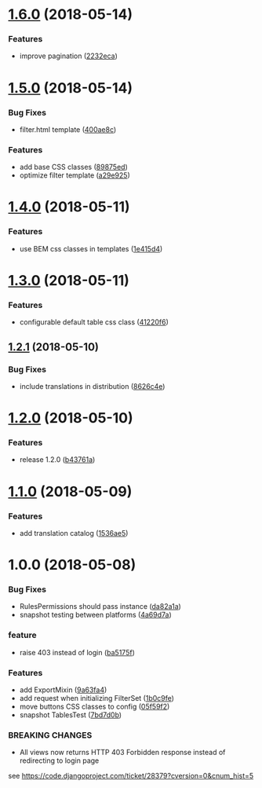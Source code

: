 <a name="1.6.0"></a>
# [1.6.0](https://github.com/bmihelac/django-cruds-mixins/compare/v1.5.0...v1.6.0) (2018-05-14)


### Features

* improve pagination ([2232eca](https://github.com/bmihelac/django-cruds-mixins/commit/2232eca))

<a name="1.5.0"></a>
# [1.5.0](https://github.com/bmihelac/django-cruds-mixins/compare/v1.4.0...v1.5.0) (2018-05-14)


### Bug Fixes

* filter.html template ([400ae8c](https://github.com/bmihelac/django-cruds-mixins/commit/400ae8c))


### Features

* add base CSS classes ([89875ed](https://github.com/bmihelac/django-cruds-mixins/commit/89875ed))
* optimize filter template ([a29e925](https://github.com/bmihelac/django-cruds-mixins/commit/a29e925))

<a name="1.4.0"></a>
# [1.4.0](https://github.com/bmihelac/django-cruds-mixins/compare/v1.3.0...v1.4.0) (2018-05-11)


### Features

* use BEM css classes in templates ([1e415d4](https://github.com/bmihelac/django-cruds-mixins/commit/1e415d4))

<a name="1.3.0"></a>
# [1.3.0](https://github.com/bmihelac/django-cruds-mixins/compare/v1.2.1...v1.3.0) (2018-05-11)


### Features

* configurable default table css class ([41220f6](https://github.com/bmihelac/django-cruds-mixins/commit/41220f6))

<a name="1.2.1"></a>
## [1.2.1](https://github.com/bmihelac/django-cruds-mixins/compare/v1.2.0...v1.2.1) (2018-05-10)


### Bug Fixes

* include translations in distribution ([8626c4e](https://github.com/bmihelac/django-cruds-mixins/commit/8626c4e))

<a name="1.2.0"></a>
# [1.2.0](https://github.com/bmihelac/django-cruds-mixins/compare/v1.1.0...v1.2.0) (2018-05-10)


### Features

* release 1.2.0 ([b43761a](https://github.com/bmihelac/django-cruds-mixins/commit/b43761a))

<a name="1.1.0"></a>
# [1.1.0](https://github.com/bmihelac/django-cruds-mixins/compare/v1.0.0...v1.1.0) (2018-05-09)


### Features

* add translation catalog ([1536ae5](https://github.com/bmihelac/django-cruds-mixins/commit/1536ae5))

<a name="1.0.0"></a>
# 1.0.0 (2018-05-08)


### Bug Fixes

* RulesPermissions should pass instance ([da82a1a](https://github.com/bmihelac/django-cruds-mixins/commit/da82a1a))
* snapshot testing between platforms ([4a69d7a](https://github.com/bmihelac/django-cruds-mixins/commit/4a69d7a))


### feature

* raise 403 instead of login ([ba5175f](https://github.com/bmihelac/django-cruds-mixins/commit/ba5175f))


### Features

* add ExportMixin ([9a63fa4](https://github.com/bmihelac/django-cruds-mixins/commit/9a63fa4))
* add request when initializing FilterSet ([1b0c9fe](https://github.com/bmihelac/django-cruds-mixins/commit/1b0c9fe))
* move buttons CSS classes to config ([05f59f2](https://github.com/bmihelac/django-cruds-mixins/commit/05f59f2))
* snapshot TablesTest ([7bd7d0b](https://github.com/bmihelac/django-cruds-mixins/commit/7bd7d0b))


### BREAKING CHANGES

* All views now returns HTTP 403 Forbidden response
instead of redirecting to login page

see https://code.djangoproject.com/ticket/28379?cversion=0&cnum_hist=5
